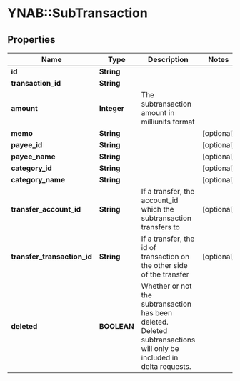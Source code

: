 # YNAB::SubTransaction

## Properties
Name | Type | Description | Notes
------------ | ------------- | ------------- | -------------
**id** | **String** |  | 
**transaction_id** | **String** |  | 
**amount** | **Integer** | The subtransaction amount in milliunits format | 
**memo** | **String** |  | [optional] 
**payee_id** | **String** |  | [optional] 
**payee_name** | **String** |  | [optional] 
**category_id** | **String** |  | [optional] 
**category_name** | **String** |  | [optional] 
**transfer_account_id** | **String** | If a transfer, the account_id which the subtransaction transfers to | [optional] 
**transfer_transaction_id** | **String** | If a transfer, the id of transaction on the other side of the transfer | [optional] 
**deleted** | **BOOLEAN** | Whether or not the subtransaction has been deleted.  Deleted subtransactions will only be included in delta requests. | 


